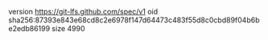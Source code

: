 version https://git-lfs.github.com/spec/v1
oid sha256:87393e843e68cd8c2e6978f147d64473c483f55d8c0cbd89f04b6be2edb86199
size 4990
